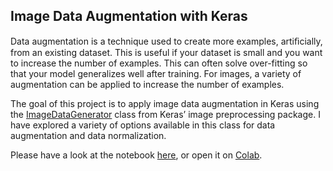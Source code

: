 ## Image Data Augmentation with Keras

Data augmentation is a technique used to create more examples, artiﬁcially, from an existing dataset. This is useful if your dataset is small and you want to increase the number of examples. This can often solve over-fitting so that your model generalizes well after training. For images, a variety of augmentation can be applied to increase the number of examples.

The goal of this project is to apply image data augmentation in Keras using the [ImageDataGenerator](https://www.tensorflow.org/api_docs/python/tf/keras/preprocessing/image/ImageDataGenerator) class from Keras’ image preprocessing package. I have explored a variety of options available in this class for data augmentation and data normalization.

Please have a look at the notebook [here](image-data-augmentation-keras.ipynb), or open it on [Colab](https://drive.google.com/file/d/1R_psMeWGhGtK2B5PbdQvSd__V1cTnlKX/view?usp=sharing).
